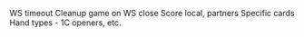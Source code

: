 WS timeout
Cleanup game on WS close
Score local, partners
Specific cards
Hand types - 1C openers, etc.